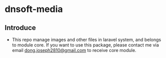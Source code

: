 # dnsoft-media
## Introduce
- This repo manage images and other files in laravel system, and belongs to module core. If you want to use this package, please contact me via email dong.joseph2810@gmail.com to receive core module.
